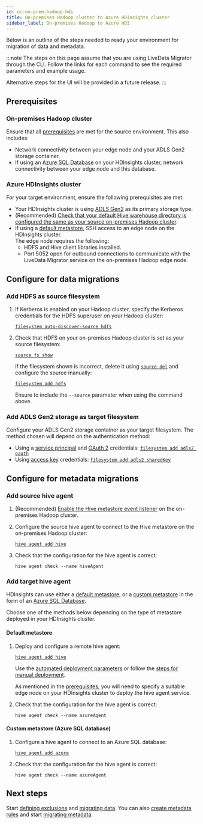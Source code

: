 ```yaml
---
id: uc-on-prem-hadoop-hdi
title: On-premises Hadoop cluster to Azure HDInsights cluster
sidebar_label: On-premises Hadoop to Azure HDI
---
```


Below is an outline of the steps needed to ready your environment for migration of data and metadata.

:::note
The steps on this page assume that you are using LiveData Migrator through the CLI. Follow the links for each command to see the required parameters and example usage.

Alternative steps for the UI will be provided in a future release.
:::

## Prerequisites

### On-premises Hadoop cluster

Ensure that all [prerequisites](./prereqs.md#prerequisites) are met for the source environment. This also includes:

* Network connectivity between your edge node and your ADLS Gen2 storage container.
* If using an [Azure SQL Database](https://docs.microsoft.com/en-us/azure/hdinsight/hdinsight-use-external-metadata-stores#create-and-config-azure-sql-database-for-the-custom-metastore) on your HDInsights cluster, network connectivity between your edge node and this database.

### Azure HDInsights cluster

For your target environment, ensure the following prerequisites are met:

* Your HDInsights cluster is using [ADLS Gen2](https://docs.microsoft.com/en-us/azure/hdinsight/overview-data-lake-storage-gen2) as its primary storage type.
* (Recommended) [Check that your default Hive warehouse directory is configured the same as your source on-premises Hadoop cluster](./configuration-ui.md#default-hive-metastore-warehouse-directory).
* If using a [default metastore](https://docs.microsoft.com/en-us/azure/hdinsight/hdinsight-use-external-metadata-stores#default-metastore), SSH access to an edge node on the HDInsights cluster.  
  The edge node requires the following:
  * HDFS and Hive client libraries installed.
  * Port 5052 open for outbound connections to communicate with the LiveData Migrator service on the on-premises Hadoop edge node.

## Configure for data migrations

### Add HDFS as source filesystem

1. If Kerberos is enabled on your Hadoop cluster, specify the Kerberos credentials for the HDFS superuser on your Hadoop cluster:

   [`filesystem auto-discover-source hdfs`](./command-reference.md#filesystem-auto-discover-source-hdfs)

1. Check that HDFS on your on-premises Hadoop cluster is set as your source filesystem:

   [`source fs show`](./command-reference.md#source-fs-show)

   If the filesystem shown is incorrect, delete it using [`source del`](./command-reference.md#source-del) and configure the source manually:

   [`filesystem add hdfs`](./command-reference.md#filesystem-add-hdfs)

   Ensure to include the `--source` parameter when using the command above.

### Add ADLS Gen2 storage as target filesystem

Configure your ADLS Gen2 storage container as your target filesystem. The method chosen will depend on the authentication method:

* Using a [service principal](https://docs.microsoft.com/en-us/azure/active-directory/develop/howto-create-service-principal-portal) and [OAuth 2](https://docs.microsoft.com/en-us/azure/active-directory/develop/active-directory-v2-protocols) credentials: [`filesystem add adls2 oauth`](./command-reference.md#filesystem-add-adls2-oauth)
* Using [access key](https://docs.microsoft.com/en-us/azure/storage/common/storage-account-keys-manage?tabs=azure-portal#view-account-access-keys) credentials: [`filesystem add adls2 sharedKey`](./command-reference.md#filesystem-add-adls2-sharedkey)

## Configure for metadata migrations

### Add source hive agent

1. (Recommended) [Enable the Hive metastore event listener](./configuration-ui.md#enable-hive-metastore-event-listener) on the on-premises Hadoop cluster.

1. Configure the source hive agent to connect to the Hive metastore on the on-premises Hadoop cluster:

   [`hive agent add hive`](./command-reference.md#hive-agent-add-hive)

1. Check that the configuration for the hive agent is correct:

   ```text title="Example"
   hive agent check --name hiveAgent
   ```

### Add target hive agent

HDInsights can use either a [default metastore](https://docs.microsoft.com/en-us/azure/hdinsight/hdinsight-use-external-metadata-stores#default-metastore), or a [custom metastore](https://docs.microsoft.com/en-us/azure/hdinsight/hdinsight-use-external-metadata-stores#custom-metastore) in the form of an [Azure SQL Database](https://docs.microsoft.com/en-us/azure/hdinsight/hdinsight-use-external-metadata-stores#create-and-config-azure-sql-database-for-the-custom-metastore).

Choose one of the methods below depending on the type of metastore deployed in your HDInsights cluster.

#### Default metastore

1. Deploy and configure a remote hive agent:

   [`hive agent add hive`](./command-reference.md#hive-agent-add-hive)

   Use the [automated deployment parameters](./command-reference.md#parameters-for-automated-deployment) or follow the [steps for manual deployment](./command-reference.md#steps-for-manual-deployment).

   As mentioned in the [prerequisites](#prerequisites), you will need to specify a suitable edge node on your HDInsights cluster to deploy the hive agent service.

1. Check that the configuration for the hive agent is correct:

   ```text title="Example"
   hive agent check --name azureAgent
   ```

#### Custom metastore (Azure SQL database)

1. Configure a hive agent to connect to an Azure SQL database:

   [`hive agent add azure`](./command-reference.md#hive-agent-add-azure)

1. Check that the configuration for the hive agent is correct:

   ```text title="Example"
   hive agent check --name azureAgent
   ```

## Next steps

Start [defining exclusions](./operation-cli.md#configure-exclusions) and [migrating data](./operation-cli.md#create-data-migrations). You can also [create metadata rules](./operation-cli.md#define-metadata-rules-preview) and start [migrating metadata](./operation-cli.md#migrate-metadata-preview).
